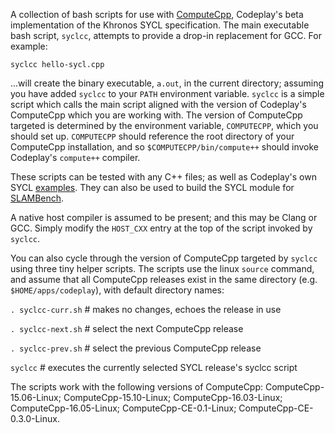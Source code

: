 A collection of bash scripts for use with
[ComputeCpp](https://developer.codeplay.com/computecppce/latest/overview),
Codeplay's beta implementation of the Khronos SYCL specification. The main
executable bash script, `syclcc`, attempts to provide a drop-in replacement for
GCC. For example:

`syclcc hello-sycl.cpp`

...will create the binary executable, `a.out`, in the current directory;
assuming you have added `syclcc` to your `PATH` environment variable. `syclcc`
is a simple script which calls the main script aligned with the version
of Codeplay's ComputeCpp which you are working with. The version of ComputeCpp
targeted is determined by the environment variable, `COMPUTECPP`, which you
should set up. `COMPUTECPP` should reference the root directory of your
ComputeCpp installation, and so `$COMPUTECPP/bin/compute++` should invoke
Codeplay's `compute++` compiler.

These scripts can be tested with any C++ files; as well as Codeplay's own SYCL
[examples](https://github.com/codeplaysoftware/computecpp-sdk). They can also
be used to build the SYCL module for
[SLAMBench](https://github.com/pamela-project/slambench).

A native host compiler is assumed to be present; and this may be Clang or GCC.
Simply modify the `HOST_CXX` entry at the top of the script invoked by `syclcc`.

You can also cycle through the version of ComputeCpp targeted by `syclcc` using
three tiny helper scripts. The scripts use the linux `source` command, and
assume that all ComputeCpp releases exist in the same directory (e.g.
`$HOME/apps/codeplay`), with default directory names:

`. syclcc-curr.sh` # makes no changes, echoes the release in use

`. syclcc-next.sh` # select the next ComputeCpp release

`. syclcc-prev.sh` # select the previous ComputeCpp release

`syclcc` # executes the currently selected SYCL release's syclcc script

The scripts work with the following versions of ComputeCpp: ComputeCpp-15.06-Linux; ComputeCpp-15.10-Linux; ComputeCpp-16.03-Linux; ComputeCpp-16.05-Linux; ComputeCpp-CE-0.1-Linux; ComputeCpp-CE-0.3.0-Linux.

